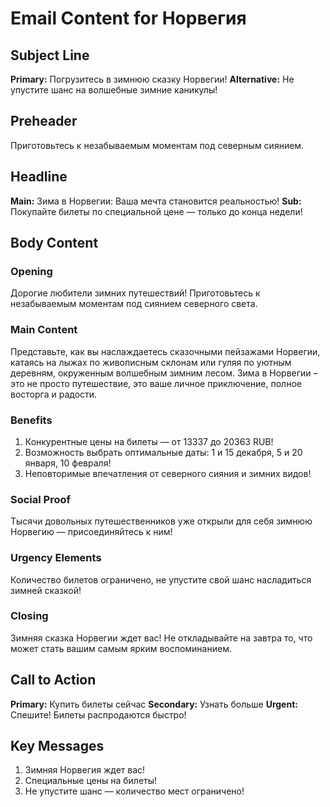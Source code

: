# Email Content for Норвегия

## Subject Line
**Primary:** Погрузитесь в зимнюю сказку Норвегии!
**Alternative:** Не упустите шанс на волшебные зимние каникулы!

## Preheader
Приготовьтесь к незабываемым моментам под северным сиянием.

## Headline
**Main:** Зима в Норвегии: Ваша мечта становится реальностью!
**Sub:** Покупайте билеты по специальной цене — только до конца недели!

## Body Content

### Opening
Дорогие любители зимних путешествий! Приготовьтесь к незабываемым моментам под сиянием северного света.

### Main Content
Представьте, как вы наслаждаетесь сказочными пейзажами Норвегии, катаясь на лыжах по живописным склонам или гуляя по уютным деревням, окруженным волшебным зимним лесом. Зима в Норвегии – это не просто путешествие, это ваше личное приключение, полное восторга и радости.

### Benefits
1. Конкурентные цены на билеты — от 13337 до 20363 RUB!
2. Возможность выбрать оптимальные даты: 1 и 15 декабря, 5 и 20 января, 10 февраля!
3. Неповторимые впечатления от северного сияния и зимних видов!

### Social Proof
Тысячи довольных путешественников уже открыли для себя зимнюю Норвегию — присоединяйтесь к ним!

### Urgency Elements
Количество билетов ограничено, не упустите свой шанс насладиться зимней сказкой!

### Closing
Зимняя сказка Норвегии ждет вас! Не откладывайте на завтра то, что может стать вашим самым ярким воспоминанием.

## Call to Action
**Primary:** Купить билеты сейчас
**Secondary:** Узнать больше
**Urgent:** Спешите! Билеты распродаются быстро!

## Key Messages
1. Зимняя Норвегия ждет вас!
2. Специальные цены на билеты!
3. Не упустите шанс — количество мест ограничено!
